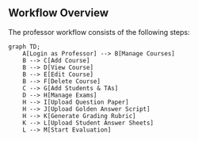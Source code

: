 ## Workflow Overview

The professor workflow consists of the following steps:

```mermaid
graph TD;
    A[Login as Professor] --> B[Manage Courses]
    B --> C[Add Course]
    B --> D[View Course]
    B --> E[Edit Course]
    B --> F[Delete Course]
    C --> G[Add Students & TAs]
    D --> H[Manage Exams]
    H --> I[Upload Question Paper]
    H --> J[Upload Golden Answer Script]
    H --> K[Generate Grading Rubric]
    K --> L[Upload Student Answer Sheets]
    L --> M[Start Evaluation]
```
